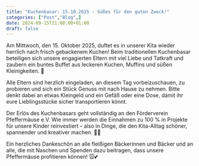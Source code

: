```yaml
---
title: "Kuchenbasar: 15.10.2025 - Süßes für den guten Zweck!"
categories: ["Post","Blog",]
date: 2024-09-15T21:00:00+01:00
draft: false
---
```


Am Mittwoch, den 15. Oktober 2025, duftet es in unserer Kita wieder herrlich nach frisch gebackenem Kuchen!
Beim traditionellen Kuchenbasar beteiligen sich unsere engagierten Eltern mit viel Liebe und Tatkraft und zaubern ein buntes Buffet aus leckeren Kuchen, Muffins und süßen Kleinigkeiten. 💛

Alle Eltern sind herzlich eingeladen, an diesem Tag vorbeizuschauen, zu probieren und sich ein Stück Genuss mit nach Hause zu nehmen.
Bitte denkt dabei an etwas Kleingeld und ein Gefäß oder eine Dose, damit ihr eure Lieblingsstücke sicher transportieren könnt.

Der Erlös des Kuchenbasars geht vollständig an den Förderverein Pfeffermäuse e.V.
Wie immer werden die Einnahmen zu 100 % in Projekte für unsere Kinder reinvestiert – also in Dinge, die den Kita-Alltag schöner, spannender und kreativer machen. 🎨✨

Ein herzliches Dankeschön an alle fleißigen Bäckerinnen und Bäcker und an alle, die mit Naschen und Spenden dazu beitragen, dass unsere Pfeffermäuse profitieren können! 🐭💕
